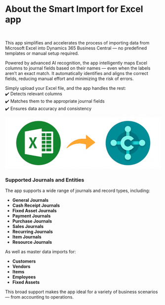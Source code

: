 # **About the Smart Import for Excel app**

&nbsp;

This app simplifies and accelerates the process of importing data from Microsoft Excel into Dynamics 365 Business Central — no predefined templates or manual setup required.

Powered by advanced AI recognition, the app intelligently maps Excel columns to journal fields based on their names — even when the labels aren’t an exact match. It automatically identifies and aligns the correct fields, reducing manual effort and minimizing the risk of errors.

Simply upload your Excel file, and the app handles the rest:  
✔️ Detects relevant columns  
✔️ Matches them to the appropriate journal fields  
✔️ Ensures data accuracy and consistency

![Excel import](Assets/ImportExcel.png)

### **Supported Journals and Entities**

The app supports a wide range of journals and record types, including:

- **General Journals**
- **Cash Receipt Journals**
- **Fixed Asset Journals**
- **Payment Journals**
- **Purchase Journals**
- **Sales Journals**
- **Recurring Journals**
- **Item Journals**
- **Resource Journals**

As well as master data imports for:

- **Customers**
- **Vendors**
- **Items**
- **Employees**
- **Fixed Assets**

This broad support makes the app ideal for a variety of business scenarios — from accounting to operations.


